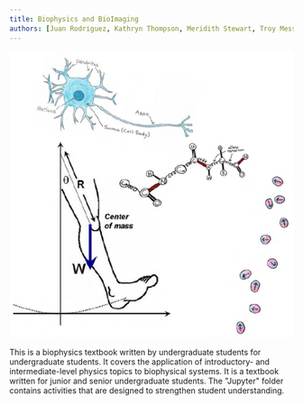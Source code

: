 ```yaml
---
title: Biophysics and BioImaging
authors: [Juan Rodriguez, Kathryn Thompson, Meridith Stewart, Troy Messina]
---
```


<img src="./images/cover.PNG" width="600" alt="Biophysics and BioImaging cover art">

This is a biophysics textbook written by undergraduate students for undergraduate students. It covers the application of introductory- and intermediate-level physics topics to biophysical systems. It is a textbook written for junior and senior undergraduate students. The "Jupyter" folder contains activities that are designed to strengthen student understanding.
